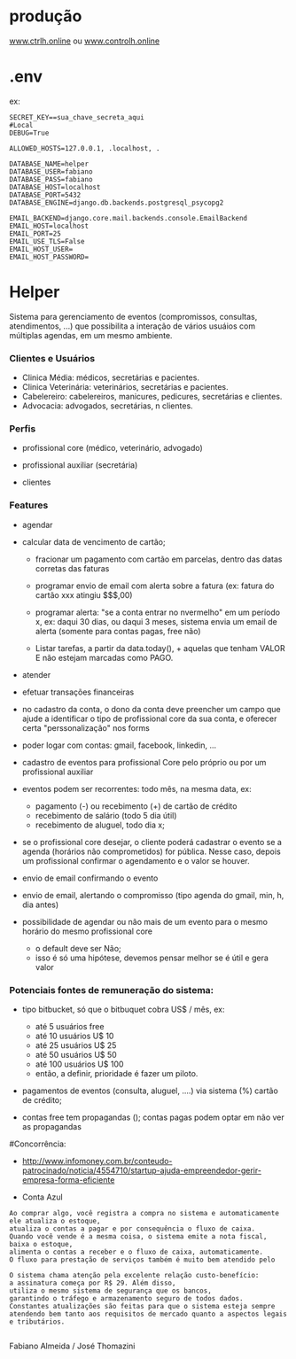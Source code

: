 # produção

www.ctrlh.online ou www.controlh.online

# .env
ex:

```
SECRET_KEY==sua_chave_secreta_aqui
#Local
DEBUG=True

ALLOWED_HOSTS=127.0.0.1, .localhost, .

DATABASE_NAME=helper
DATABASE_USER=fabiano
DATABASE_PASS=fabiano
DATABASE_HOST=localhost
DATABASE_PORT=5432
DATABASE_ENGINE=django.db.backends.postgresql_psycopg2

EMAIL_BACKEND=django.core.mail.backends.console.EmailBackend
EMAIL_HOST=localhost
EMAIL_PORT=25
EMAIL_USE_TLS=False
EMAIL_HOST_USER=
EMAIL_HOST_PASSWORD=
```


# Helper

Sistema para gerenciamento de eventos (compromissos, consultas, atendimentos, ...) que possibilita a interação de vários usuáios com múltiplas agendas, em um mesmo ambiente.

### Clientes e Usuários

* Clinica Média: médicos, secretárias e pacientes.
* Clinica Veterinária: veterinários, secretárias e pacientes.
* Cabelereiro: cabelereiros, manicures, pedicures, secretárias e clientes.
* Advocacia: advogados, secretárias, n clientes.

### Perfis

* profissional core (médico, veterinário, advogado)

* profissional auxiliar (secretária)

* clientes

### Features

* agendar

* calcular data de vencimento de cartão;

    - fracionar um pagamento com cartão em parcelas, dentro das datas corretas das faturas

    - programar envio de email com alerta sobre a fatura (ex: fatura do cartão xxx atingiu $$$,00) 

    - programar alerta: "se a conta entrar no nvermelho" em um período x, ex: daqui 30 dias, ou daqui 3 meses, sistema envia um email de alerta (somente para contas pagas, free não)

    - Listar tarefas, a partir da data.today(), + aquelas que tenham VALOR E não estejam marcadas como PAGO.

* atender

* efetuar transações financeiras

* no cadastro da conta, o dono da conta deve preencher um campo que ajude a identificar o tipo de profissional core da sua conta, e oferecer certa "perssonalização" nos forms

* poder logar com contas: gmail, facebook, linkedin, ...

* cadastro de eventos para profissional Core pelo próprio ou por um profissional auxiliar

* eventos podem ser recorrentes: todo mês, na mesma data, ex:
    - pagamento (-) ou recebimento (+) de cartão de crédito
    - recebimento de salário (todo 5 dia útil)
    - recebimento de aluguel, todo dia x;

* se o profissional core desejar, o cliente poderá cadastrar o evento se a agenda (horários não comprometidos) for pública. Nesse caso, depois um profissional confirmar o agendamento e o valor se houver.

* envio de email confirmando o evento

* envio de email, alertando o compromisso (tipo agenda do gmail, min, h, dia antes)

* possibilidade de agendar ou não mais de um evento para o mesmo horário do mesmo profissional core
    - o default deve ser Não;
    - isso é só uma hipótese, devemos pensar melhor se é útil e gera valor

### Potenciais fontes de remuneração do sistema:

* tipo bitbucket, só que o bitbuquet cobra US$ / mês, ex:
    - até 5 usuários free
    - até 10 usuários U$ 10
    - até 25 usuários U$ 25
    - até 50 usuários U$ 50
    - até 100 usuários U$ 100
    - então, a definir, prioridade é fazer um piloto.

* pagamentos de eventos (consulta, aluguel, ....) via sistema (%) cartão de crédito;

* contas free tem propagandas (); contas pagas podem optar em não ver as propagandas

#Concorrência:

- http://www.infomoney.com.br/conteudo-patrocinado/noticia/4554710/startup-ajuda-empreendedor-gerir-empresa-forma-eficiente

- Conta Azul

```
Ao comprar algo, você registra a compra no sistema e automaticamente ele atualiza o estoque,
atualiza o contas a pagar e por consequência o fluxo de caixa.
Quando você vende é a mesma coisa, o sistema emite a nota fiscal, baixa o estoque,
alimenta o contas a receber e o fluxo de caixa, automaticamente.
O fluxo para prestação de serviços também é muito bem atendido pelo 

O sistema chama atenção pela excelente relação custo-benefício:
a assinatura começa por R$ 29. Além disso, 
utiliza o mesmo sistema de segurança que os bancos,
garantindo o tráfego e armazenamento seguro de todos dados.
Constantes atualizações são feitas para que o sistema esteja sempre
atendendo bem tanto aos requisitos de mercado quanto a aspectos legais e tributários.


```


Fabiano Almeida / José Thomazini

